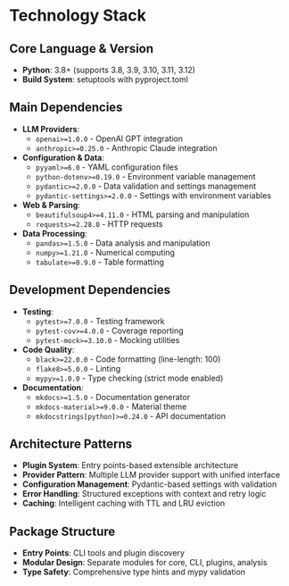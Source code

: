 # Technology Stack

## Core Language & Version
- **Python**: 3.8+ (supports 3.8, 3.9, 3.10, 3.11, 3.12)
- **Build System**: setuptools with pyproject.toml

## Main Dependencies
- **LLM Providers**:
  - `openai>=1.0.0` - OpenAI GPT integration
  - `anthropic>=0.25.0` - Anthropic Claude integration
- **Configuration & Data**:
  - `pyyaml>=6.0` - YAML configuration files
  - `python-dotenv>=0.19.0` - Environment variable management
  - `pydantic>=2.0.0` - Data validation and settings management
  - `pydantic-settings>=2.0.0` - Settings with environment variables
- **Web & Parsing**:
  - `beautifulsoup4>=4.11.0` - HTML parsing and manipulation
  - `requests>=2.28.0` - HTTP requests
- **Data Processing**:
  - `pandas>=1.5.0` - Data analysis and manipulation
  - `numpy>=1.21.0` - Numerical computing
  - `tabulate>=0.9.0` - Table formatting

## Development Dependencies
- **Testing**:
  - `pytest>=7.0.0` - Testing framework
  - `pytest-cov>=4.0.0` - Coverage reporting
  - `pytest-mock>=3.10.0` - Mocking utilities
- **Code Quality**:
  - `black>=22.0.0` - Code formatting (line-length: 100)
  - `flake8>=5.0.0` - Linting
  - `mypy>=1.0.0` - Type checking (strict mode enabled)
- **Documentation**:
  - `mkdocs>=1.5.0` - Documentation generator
  - `mkdocs-material>=9.0.0` - Material theme
  - `mkdocstrings[python]>=0.24.0` - API documentation

## Architecture Patterns
- **Plugin System**: Entry points-based extensible architecture
- **Provider Pattern**: Multiple LLM provider support with unified interface
- **Configuration Management**: Pydantic-based settings with validation
- **Error Handling**: Structured exceptions with context and retry logic
- **Caching**: Intelligent caching with TTL and LRU eviction

## Package Structure
- **Entry Points**: CLI tools and plugin discovery
- **Modular Design**: Separate modules for core, CLI, plugins, analysis
- **Type Safety**: Comprehensive type hints and mypy validation